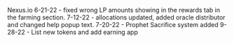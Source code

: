 Nexus.io
6-21-22 - fixed wrong LP amounts showing in the rewards tab in the farming section.
7-12-22 - allocations updated, added oracle distributor and changed help popup text.
7-20-22 - Prophet Sacrifice system added
9-28-22 - List new tokens and add earning app